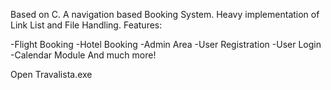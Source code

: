 Based on C. A navigation based Booking System. Heavy implementation of Link List and File Handling. Features:

-Flight Booking
-Hotel Booking
-Admin Area
-User Registration
-User Login
-Calendar Module
And much more!

Open Travalista.exe
